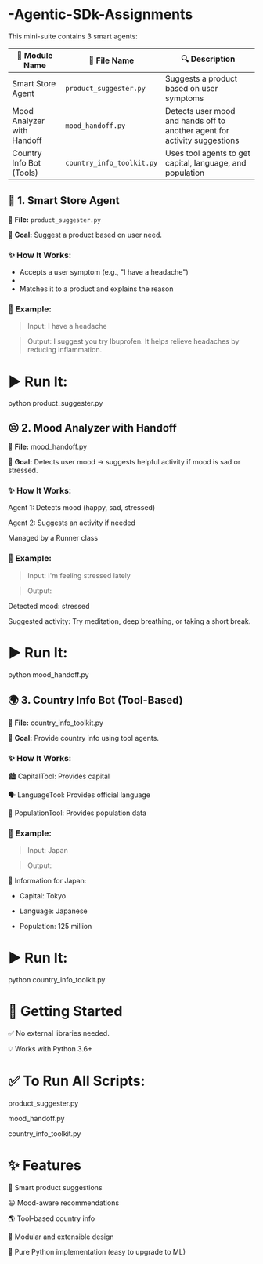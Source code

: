 # -Agentic-SDk-Assignments

This mini-suite contains 3 smart agents:

| 🧠 Module Name              | 📄 File Name              | 🔍 Description |
|----------------------------|---------------------------|----------------|
| Smart Store Agent          | `product_suggester.py`    | Suggests a product based on user symptoms |
| Mood Analyzer with Handoff | `mood_handoff.py`         | Detects user mood and hands off to another agent for activity suggestions |
| Country Info Bot (Tools)   | `country_info_toolkit.py` | Uses tool agents to get capital, language, and population |


## 🧪 1. Smart Store Agent

📁 **File:** `product_suggester.py` 

🎯 **Goal:** Suggest a product based on user need.

### ✨ How It Works:
- Accepts a user symptom (e.g., "I have a headache")
- 
- Matches it to a product and explains the reason

### 🧠 Example:

> Input: I have a headache

> Output: I suggest you try Ibuprofen. It helps relieve headaches by reducing inflammation.

# ▶️ Run It:

python product_suggester.py

## 😔 2. Mood Analyzer with Handoff

📁 **File:** mood_handoff.py

🎯 **Goal:** Detects user mood → suggests helpful activity if mood is sad or stressed.

### ✨ How It Works:

Agent 1: Detects mood (happy, sad, stressed)

Agent 2: Suggests an activity if needed

Managed by a Runner class

### 🧠 Example:

> Input: I'm feeling stressed lately
 
> Output:

  Detected mood: stressed
  
  Suggested activity: Try meditation, deep breathing, or taking a short break.

# ▶️ Run It:

python mood_handoff.py

## 🌍 3. Country Info Bot (Tool-Based)

📁 **File:** country_info_toolkit.py

🎯 **Goal:**  Provide country info using tool agents.

### ✨ How It Works:

🏙️ CapitalTool: Provides capital

🗣️ LanguageTool: Provides official language

👥 PopulationTool: Provides population data

### 🧠 Example:

> Input: Japan

> Output:

  📌 Information for Japan:
  
  - Capital: Tokyo

  - Language: Japanese
 
  - Population: 125 million


# ▶️ Run It:

python country_info_toolkit.py

# 🚀 Getting Started

✅ No external libraries needed.

💡 Works with Python 3.6+

# ✅ To Run All Scripts:

 product_suggester.py
 
mood_handoff.py

country_info_toolkit.py

# ✨ Features

💊 Smart product suggestions

😃 Mood-aware recommendations

🌎 Tool-based country info

🔄 Modular and extensible design

🧠 Pure Python implementation (easy to upgrade to ML)




